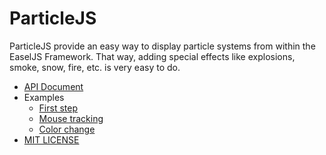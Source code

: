 # ParticleJS

ParticleJS provide an easy way to display particle systems from within the EaselJS Framework.
That way, adding special effects like explosions, smoke, snow, fire, etc. is very easy to do.

- [API Document](https://ics-creative.github.io/createjs-particle-system/docs/)
- Examples
	- [First step]( https://ics-creative.github.io/createjs-particle-system/docs/examples/first-step.html)
	- [Mouse tracking]( https://ics-creative.github.io/createjs-particle-system/docs/examples/mouse-tracking.html )
	- [Color change]( https://ics-creative.github.io/createjs-particle-system/docs/examples/color-change.html )
- [MIT LICENSE](https://raw.githubusercontent.com/ics-creative/createjs-particle-system/master/LICENSE)
